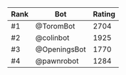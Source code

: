 Rank|Bot|Rating
---|---|---
#1|@ToromBot|2704
#2|@colinbot|1925
#3|@OpeningsBot|1770
#4|@pawnrobot|1284
